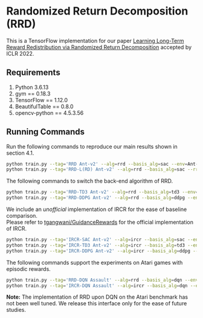 # Randomized Return Decomposition (RRD)

This is a TensorFlow implementation for our paper [Learning Long-Term Reward Redistribution via Randomized Return Decomposition](https://arxiv.org/abs/2111.13485) accepted by ICLR 2022.

## Requirements
1. Python 3.6.13
2. gym == 0.18.3
3. TensorFlow == 1.12.0
4. BeautifulTable == 0.8.0
5. opencv-python == 4.5.3.56

## Running Commands

Run the following commands to reproduce our main results shown in section 4.1.

```bash
python train.py --tag='RRD Ant-v2' --alg=rrd --basis_alg=sac --env=Ant-v2
python train.py --tag='RRD-L(RD) Ant-v2' --alg=rrd --basis_alg=sac --rrd_bias_correction=True --env=Ant-v2
```

The following commands to switch the back-end algorithm of RRD.

```bash
python train.py --tag='RRD-TD3 Ant-v2' --alg=rrd --basis_alg=td3 --env=Ant-v2
python train.py --tag='RRD-DDPG Ant-v2' --alg=rrd --basis_alg=ddpg --env=Ant-v2
```

We include an *unofficial* implementation of IRCR for the ease of baseline comparison.  
Please refer to [tgangwani/GuidanceRewards](https://github.com/tgangwani/GuidanceRewards) for the official implementation of IRCR.

```bash
python train.py --tag='IRCR-SAC Ant-v2' --alg=ircr --basis_alg=sac --env=Ant-v2
python train.py --tag='IRCR-TD3 Ant-v2' --alg=ircr --basis_alg=td3 --env=Ant-v2
python train.py --tag='IRCR-DDPG Ant-v2' --alg=ircr --basis_alg=ddpg --env=Ant-v2
```

The following commands support the experiments on Atari games with episodic rewards.  

```bash
python train.py --tag='RRD-DQN Assault' --alg=rrd --basis_alg=dqn --env=Assault
python train.py --tag='IRCR-DQN Assault' --alg=ircr --basis_alg=dqn --env=Assault
```

**Note:**
The implementation of RRD upon DQN on the Atari benchmark has not been well tuned. We release this interface only for the ease of future studies.
